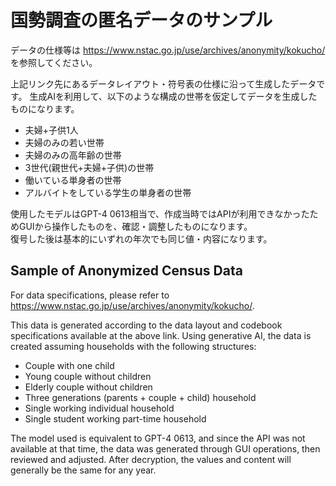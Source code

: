 # 国勢調査の匿名データのサンプル

データの仕様等は https://www.nstac.go.jp/use/archives/anonymity/kokucho/ を参照してください。

上記リンク先にあるデータレイアウト・符号表の仕様に沿って生成したデータです。
生成AIを利用して、以下のような構成の世帯を仮定してデータを生成したものになります。

- 夫婦+子供1人
- 夫婦のみの若い世帯
- 夫婦のみの高年齢の世帯
- 3世代(親世代+夫婦+子供)の世帯
- 働いている単身者の世帯
- アルバイトをしている学生の単身者の世帯

使用したモデルはGPT-4 0613相当で、作成当時ではAPIが利用できなかったためGUIから操作したものを、確認・調整したものになります。  
復号した後は基本的にいずれの年次でも同じ値・内容になります。  

## Sample of Anonymized Census Data

For data specifications, please refer to https://www.nstac.go.jp/use/archives/anonymity/kokucho/.

This data is generated according to the data layout and codebook specifications available at the above link.
Using generative AI, the data is created assuming households with the following structures:

- Couple with one child
- Young couple without children
- Elderly couple without children
- Three generations (parents + couple + child) household
- Single working individual household
- Single student working part-time household

The model used is equivalent to GPT-4 0613, and since the API was not available at that time, the data was generated through GUI operations, then reviewed and adjusted.
After decryption, the values and content will generally be the same for any year.